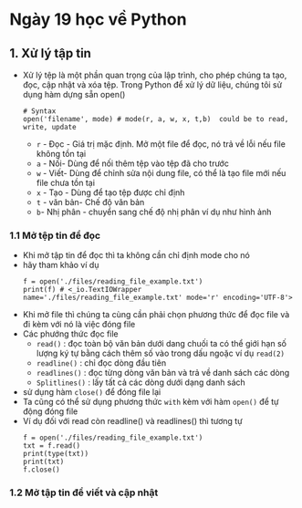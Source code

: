 # Ngày 19 học về Python
## 1. Xử lý tập tin
- Xử lý tệp là một phần quan trọng của lập trình, cho phép chúng ta tạo, đọc, cập nhật và xóa tệp. Trong Python để xử lý dữ liệu, chúng tôi sử dụng hàm dựng sẵn open()
    ```
    # Syntax
    open('filename', mode) # mode(r, a, w, x, t,b)  could be to read, write, update
    ```
  - `r` - Đọc - Giá trị mặc định. Mở một file để đọc, nó trả về lỗi nếu file không tồn tại
  - `a` - Nối- Dùng để nối thêm tệp vào tệp đã cho trước
  - `w` - Viết- Dùng để chỉnh sửa nội dung file, có thể là tạo file mới nếu file chưa tồn tại
  - `x` - Tạo - Dùng để tạo tệp được chỉ định
  - `t` - văn bản- Chế độ văn bản
  - `b`- Nhị phân - chuyển sang chế độ nhị phân ví dụ như hình ảnh
### 1.1 Mở tệp tin để đọc
- Khi mở tập tin để đọc thì ta không cần chỉ định mode cho nó 
- hãy tham khảo ví dụ
    ```
    f = open('./files/reading_file_example.txt')
    print(f) # <_io.TextIOWrapper name='./files/reading_file_example.txt' mode='r' encoding='UTF-8'>
    ```
- Khi mở file thì chúng ta cùng cần phải chọn phương thức để đọc file và đi kèm với nó là việc đóng file
- Các phướng thức đọc file 
  - `read()` : đọc toàn bộ văn bản dưới dang chuối ta có thể giới hạn số lượng ký tự bằng cách thêm số vào trong dấu ngoặc ví dụ `read(2)`
  - `readline()` : chỉ đọc dòng đầu tiên
  - `readlines()` : đọc từng dòng văn bản và trả về danh sách các dòng
  - `Splitlines()` : lấy tất cả các dòng dưới dạng danh sách
- sử dụng hàm `close()` để đóng file lại
- Ta cũng có thể sử dụng phương thức `with` kèm với hàm `open()` để tự động đóng file
- Ví dụ đối với read còn readline() và readlines() thì tương tự
    ```
    f = open('./files/reading_file_example.txt')
    txt = f.read()
    print(type(txt))
    print(txt)
    f.close()
    ```
### 1.2 Mở tập tin để viết và cập nhật